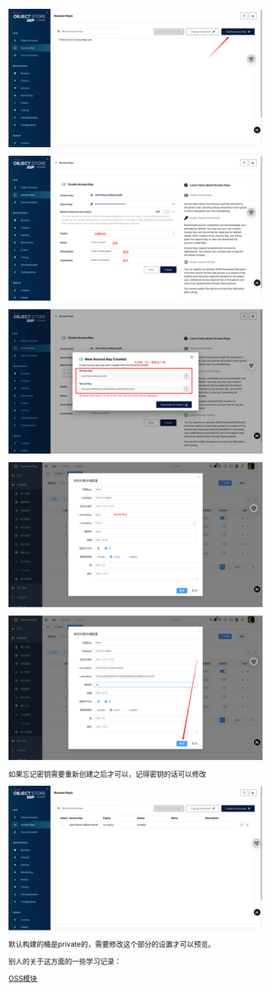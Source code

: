 ![image-20241210170203185](./imgs/image-20241210170203185.png)

![image-20241210170257056](./imgs/image-20241210170257056.png)

![image-20241210170348155](./imgs/image-20241210170348155.png)

![image-20241210170521367](./imgs/image-20241210170521367.png)

![image-20241210170629104](./imgs/image-20241210170629104.png)

如果忘记密钥需要重新创建之后才可以，记得密钥的话可以修改

![image-20241210170710550](./imgs/image-20241210170710550.png)

默认构建的桶是private的，需要修改这个部分的设置才可以预览。



别人的关于这方面的一些学习记录：

[OSS模块](https://blog.csdn.net/Michelle_Zhong/article/details/126484358?ops_request_misc=%257B%2522request%255Fid%2522%253A%2522f965a0b45eebc7e3a148aeb4ba681dfc%2522%252C%2522scm%2522%253A%252220140713.130102334.pc%255Fblog.%2522%257D&request_id=f965a0b45eebc7e3a148aeb4ba681dfc&biz_id=0&utm_medium=distribute.pc_search_result.none-task-blog-2~blog~first_rank_ecpm_v1~rank_v31_ecpm-1-126484358-null-null.nonecase&utm_term=OSS&spm=1018.2226.3001.4450)